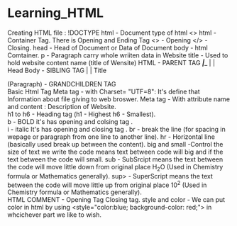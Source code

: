 # Learning_HTML
Creating HTML file :
!DOCTYPE html - Document type of html <>
html - Container Tag. There is Opening and Ending Tag <> - Opening </> - Closing.
head - Head of Document or Data of Document
body - html Comtainer.
p   - Paragraph carry whole wriiten data in Website
title - Used to hold website content name (title of Wensite)
                                HTML - PARENT TAG
                                _____|______
                                |           |
                              Head         Body - SIBLING TAG
                                |            |
                              Title         <p> (Paragraph) - GRANDCHILDREN TAG   
Basic Html Tag
Meta tag - with Charset= "UTF=8": It's define that Information about file giving to web broswer.
Meta tag - With attribute name and content : Description of Website.  
h1 to h6 - Heading tag (h1 - Highest h6 - Smallest).    
b - BOLD it's has opening and colsing tag <b></b>.    
i - italic It's has opening and closing tag <i></i>.
br - break the line (for spacing in wepage or paragraph from one line to another line).
hr - Horizontal line (basically used break up between the content).
big and small -Control the size of text we write the code <big></big> means text between code will big and if <small></small> the text between the code will small.
sub - SubSrcipt means the text between the code will move little down from original place H<sub>2</sub>O (Used in Chemistry formula or Mathematics generally).
sup> - SuperScript  means the text between the code will move little up from original place 10<sup>2</sup> (Used in Chemistry formula or Mathematics generally).   
HTML COMMENT - Opening Tag <!-- ALL THE CODE BETWEEN THIS LINE  OR BELOW IS THIS ARE NOT SEEN IN WEB PAGE.--> Closing tag.
style and color - We can put color  in html by using <style="color:blue; background-color: red;"> in whcichever part we like to wish.
